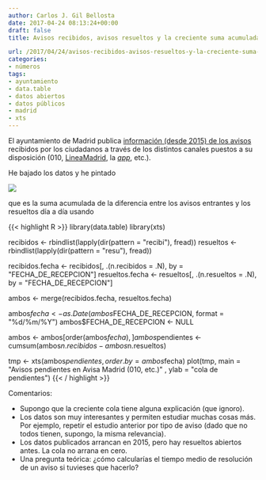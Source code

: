 ```yaml
---
author: Carlos J. Gil Bellosta
date: 2017-04-24 08:13:24+00:00
draft: false
title: Avisos recibidos, avisos resueltos y la creciente suma acumulada

url: /2017/04/24/avisos-recibidos-avisos-resueltos-y-la-creciente-suma-acumulada/
categories:
- números
tags:
- ayuntamiento
- data.table
- datos abiertos
- datos públicos
- madrid
- xts
---
```


El ayuntamiento de Madrid publica [información (desde 2015) de los avisos](https://goo.gl/gzFH6I) recibidos por los ciudadanos a través de los distintos canales puestos a su disposición (010, [LineaMadrid](https://twitter.com/Lineamadrid), la [_app_](https://goo.gl/WLFzNU), etc.).

He bajado los datos y he pintado

![](/wp-uploads/2017/04/avisos_madrid.png#center)


que es la suma acumulada de la diferencia entre los avisos entrantes y los resueltos día a día usando

{{< highlight R >}}
library(data.table)
library(xts)

recibidos <- rbindlist(lapply(dir(pattern = "recibi"), fread))
resueltos <- rbindlist(lapply(dir(pattern = "resu"), fread))

recibidos.fecha <- recibidos[, .(n.recibidos = .N), by = "FECHA_DE_RECEPCION"]
resueltos.fecha <- resueltos[, .(n.resueltos = .N), by = "FECHA_DE_RECEPCION"]

ambos <- merge(recibidos.fecha, resueltos.fecha)

ambos$fecha <- as.Date(ambos$FECHA_DE_RECEPCION, format = "%d/%m/%Y")
ambos$FECHA_DE_RECEPCION <- NULL

ambos <- ambos[order(ambos$fecha),]
ambos$pendientes <- cumsum(ambos$n.recibidos - ambos$n.resueltos)

tmp <- xts(ambos$pendientes, order.by = ambos$fecha)
plot(tmp, main = "Avisos pendientes en Avisa Madrid (010, etc.)" ,
        ylab = "cola de pendientes")
{{< / highlight >}}

Comentarios:

* Supongo que la creciente cola tiene alguna explicación (que ignoro).
* Los datos son muy interesantes y permiten estudiar muchas cosas más. Por ejemplo, repetir el estudio anterior por tipo de aviso (dado que no todos tienen, supongo, la misma relevancia).
* Los datos publicados arrancan en 2015, pero hay resueltos abiertos antes. La cola no arrana en cero.
* Una pregunta teórica: ¿cómo calcularías el tiempo medio de resolución de un aviso si tuvieses que hacerlo?